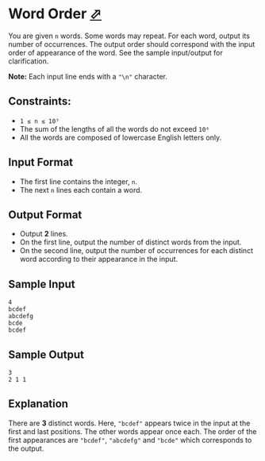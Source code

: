 # Word Order [⬀](https://www.hackerrank.com/challenges/word-order)

You are given `n` words. Some words may repeat. For each word, output its number of occurrences. The output order should correspond with the input order of appearance of the word. See the sample input/output for clarification.

**Note:** Each input line ends with a `"\n"` character.

## Constraints:
- `1 ≤ n ≤ 10⁵`
- The sum of the lengths of all the words do not exceed `10⁶`
- All the words are composed of lowercase English letters only.

## Input Format

- The first line contains the integer, `n`.
- The next `n` lines each contain a word.

## Output Format

- Output **2** lines.
- On the first line, output the number of distinct words from the input.
- On the second line, output the number of occurrences for each distinct word according to their appearance in the input.

## Sample Input
```
4
bcdef
abcdefg
bcde
bcdef
```

## Sample Output
```
3
2 1 1
```

## Explanation

There are **3** distinct words. Here, `"bcdef"` appears twice in the input at the first and last positions. The other words appear once each. The order of the first appearances are `"bcdef"`, `"abcdefg"` and `"bcde"` which corresponds to the output.